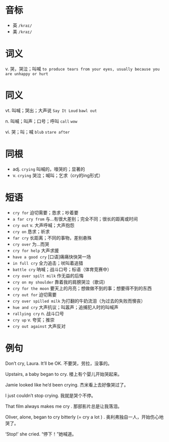 # 音标

- 英 `/kraɪ/`
- 美 `/kraɪ/`

# 词义

v. 哭，哭泣；叫喊
`to produce tears from your eyes, usually because you are unhappy or hurt`

# 同义

vt. 叫喊；哭出；大声说
`Say It Loud` `bawl out`

n. 叫喊；叫声；口号；呼叫
`call` `wow`

vi. 哭；叫；喊
`blub` `stare after`

# 同根

- adj. `crying` 叫喊的，嚎哭的；显著的
- v. `crying` 哭泣；喊叫；乞求（cry的ing形式）

# 短语

- `cry for` 迫切需要；恳求；吵着要
- `a far cry from` 与…有很大差别；完全不同；很长的距离或时间
- `cry out` v. 大声呼喊；大声抱怨
- `cry on` 恳求；祈求
- `far cry` 长距离；不同的事物，差别悬殊
- `cry over` 为...而哭
- `cry for help` 大声求援
- `have a good cry` [口语]痛痛快快哭一场
- `in full cry` 全力追击；吠叫着追猎
- `battle cry` 呐喊；战斗口号；标语（体育竞赛中）
- `cry over spilt milk` 作无益的后悔
- `cry on my shoulder` 靠着我的肩膀哭泣（歌词）
- `cry for the moon` 要天上的月亮；想做做不到的事；想要得不到的东西
- `cry out for` 迫切需要
- `cry over spilled milk` 为打翻的牛奶流泪（为过去的失败而懊丧）
- `hue and cry` 大声抗议；叫嚣声；追捕犯人时的叫喊声
- `rallying cry` n. 战斗口号
- `cry up` v. 夸奖；推崇
- `cry out against` 大声反对

# 例句

Don’t cry, Laura. It’ll be OK.
不要哭，劳拉，没事的。

Upstairs, a baby began to cry.
楼上有个婴儿开始哭起来。

Jamie looked like he’d been crying.
杰米看上去好像哭过了。

I just couldn’t stop crying.
我就是哭个不停。

That film always makes me cry .
那部影片总是让我落泪。

Oliver, alone, began to cry bitterly (= cry a lot ) .
奥利弗独自一人，开始伤心地哭了。

‘Stop!’ she cried.
“停下！”她喊道。


